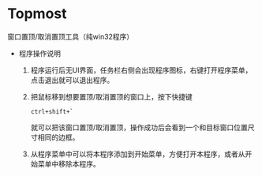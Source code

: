# Topmost

窗口置顶/取消置顶工具（纯win32程序）

- 程序操作说明

  1. 程序运行后无UI界面，任务栏右侧会出现程序图标，右键打开程序菜单，点击退出就可以退出程序。

  2. 把鼠标移到想要置顶/取消置顶的窗口上，按下快捷键

     ```
     ctrl+shift+`
     ```

     就可以把该窗口置顶/取消置顶，操作成功后会看到一个和目标窗口位置尺寸相同的边框。

  3. 从程序菜单中可以将本程序添加到开始菜单，方便打开本程序，或者从开始菜单中移除本程序。

  

